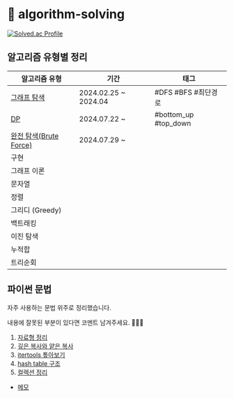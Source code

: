 # 🐯 algorithm-solving

[![Solved.ac Profile](http://mazassumnida.wtf/api/v2/generate_badge?boj=leedrkr323&hide_border=true)](https://solved.ac/leedrkr323/)

## 알고리즘 유형별 정리

| 알고리즘 유형                                         | 기간                   | 태그                   |
|-------------------------------------------------|----------------------|----------------------|
| [그래프 탐색](BOJ/graph_traversal/README.md)         | 2024.02.25 ~ 2024.04 | #DFS #BFS #최단경로      |
| [DP](BOJ/dynamic_programming/README.md)         | 2024.07.22 ~         | #bottom_up #top_down |
| [완전 탐색(Brute Force)](BOJ/brute_force/README.md) | 2024.07.29 ~         |                      |
| 구현                                              |                      |                      |
| 그래프 이론                                          |                      |                      |
| 문자열                                             |                      |                      |
| 정렬                                              |                      |                      |
| 그리디 (Greedy)                                    |                      |                      |
| 백트래킹                                            |                      |                      |
| 이진 탐색                                           |                      |                      |
| 누적합                                             |                      |                      |
| 트리순회                                            |                      |                      |

## 파이썬 문법

자주 사용하는 문법 위주로 정리했습니다.

내용에 잘못된 부분이 있다면 코멘트 남겨주세요. 🙇🏻‍♀️

1. [자료형 정리](/python/data_type.md)
2. [깊은 복사와 얕은 복사](/python/copy.md)
3. [itertools 톺아보기](/python/itertools.md)
4. [hash table 구조](/python/hashtable.md)
5. [컬렉션 정리](/python/collection.md)

+ [메모](python/convention.md)
